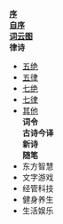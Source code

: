 **[序](xu.md)** \
**[自序](zi_xu.md)** \
**[词云图](word_cloud.md)** \
**律诗** 
- [五绝](wu_jue/README.md)
- [五律](wu_lv/README.md)
- [七绝](qi_jue/README.md)
- [七律](qi_lv/README.md)
- [其他](other.md) \
**词令** \
**古诗今译** \
 **新诗** \
**随笔** 
- 东方智慧
- 文字游戏
- 经管科技
- 健身养生
- 生活娱乐

